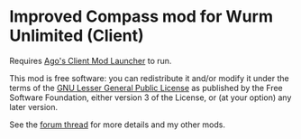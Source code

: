 # Improved Compass mod for Wurm Unlimited (Client)

Requires [Ago's Client Mod Launcher](https://github.com/ago1024/WurmClientModLauncher/releases) to run.

This mod is free software: you can redistribute it and/or modify it under the terms of the [GNU Lesser General Public License](http://www.gnu.org/licenses/lgpl-3.0.en.html) as published by the Free Software Foundation, either version 3 of the License, or (at your option) any later version.

See the [forum thread](http://forum.wurmonline.com/index.php?/topic/136575-/) for more details and my other mods.
